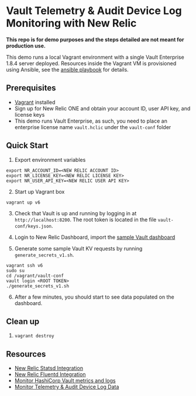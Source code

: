 # Vault Telemetry & Audit Device Log Monitoring with New Relic

**This repo is for demo purposes and the steps detailed are not meant for production use.**

This demo runs a local Vagrant environment with a single Vault Enterprise 1.8.4 server deployed.
Resources inside the Vagrant VM is provisioned using Ansible, see the [ansible playbook](vault-playbook-vagrant.yml) 
for details.

## Prerequisites

* [Vagrant](https://www.vagrantup.com/downloads) installed 
* Sign up for New Relic ONE and obtain your account ID, user API key, and license keys
* This demo runs Vault Enterprise, as such, you need to place an enterprise license name `vault.hclic` under 
  the `vault-conf` folder 

## Quick Start

1. Export environment variables

```shell
export NR_ACCOUNT_ID=<NEW RELIC ACCOUNT ID>
export NR_LICENSE_KEY=<NEW RELIC LICENSE KEY>
export NR_USER_API_KEY=<NEW RELIC USER API KEY>
```

2. Start up Vagrant box

```shell
vagrant up v6
```

3. Check that Vault is up and running by logging in at `http://localhost:8200`. The root token is located in
   the file `vault-conf/keys.json`.

4. Login to New Relic Dashboard, import the [sample Vault dashboard](./sample_nr_dashboard.json)

5. Generate some sample Vault KV requests by running `generate_secrets_v1.sh`.

```shell
vagrant ssh v6
sudo su
cd /vagrant/vault-conf
vault login <ROOT TOKEN>
./generate_secrets_v1.sh
```

6. After a few minutes, you should start to see data populated on the dashboard.

## Clean up

1. `vagrant destroy`

## Resources

- [New Relic Statsd Integration](https://docs.newrelic.com/docs/infrastructure/host-integrations/host-integrations-list/statsd-monitoring-integration-version-2/#kubernetes)
- [New Relic Fluentd Integration](https://docs.newrelic.com/docs/logs/forward-logs/fluentd-plugin-log-forwarding/)
- [Monitor HashiCorp Vault metrics and logs](https://www.datadoghq.com/blog/monitor-vault-metrics-and-logs/)
- [Monitor Telemetry & Audit Device Log Data](https://learn.hashicorp.com/tutorials/vault/monitor-telemetry-audit-splunk?in=vault/monitoring)